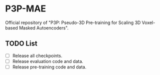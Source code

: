 # P3P-MAE
Official repository of "P3P: Pseudo-3D Pre-training for Scaling 3D Voxel-based Masked Autoencoders".

## TODO List
- [ ] Release all checkpoints.
- [ ] Release evaluation code and data.
- [ ] Release pre-training code and data.
